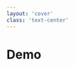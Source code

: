 ```yaml
---
layout: 'cover'
class: 'text-center'
---
```


# Demo

<!-- 
**Accuracy**: (TN + TP) / (TN + FP + TP + FN) 
    -> Geeignet, wenn Kosten für TP + TN Ergebnisse hoch sind  

**Precision**: TP / (TP + FP) . 
    -> Geeignet, wenn Kosten für FP Ergebnisse hoch sind (z. B. Spamerkennung)  

**Recall**: TP / (TP + FN) 
    -> Geeignet, wenn die Kosten für FN Ergebnisse hoch sind (z. B. Betrugserkennung) 

**F1-Score**: 2 x ((Precision * Recall) / (Precision + Recall)) 
    -> Geeignet, wenn Kosten für FP + FN Ergebnisse hoch sind 
-->
